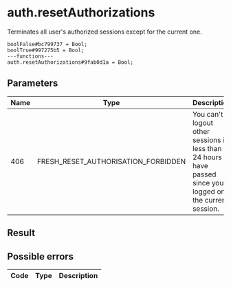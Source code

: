 # auth.resetAuthorizations
Terminates all user's authorized sessions except for the current one.

```
boolFalse#bc799737 = Bool;
boolTrue#997275b5 = Bool;
---functions---
auth.resetAuthorizations#9fab0d1a = Bool;
```

## Parameters
| Name | Type | Description |
| ---- | :----: | ----------- |
| 406 | FRESH_RESET_AUTHORISATION_FORBIDDEN | You can't logout other sessions if less than 24 hours have passed since you logged on the current session. |


## Result


## Possible errors
| Code | Type | Description |
| ---- | :----: | ----------- |

